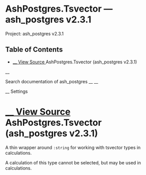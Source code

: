 # AshPostgres.Tsvector — ash_postgres v2.3.1

Project: ash_postgres v2.3.1

## Table of Contents

- [ __ View Source ](external_link) AshPostgres.Tsvector (ash_postgres v2.3.1)

__

Search documentation of ash_postgres __ __

__ Settings

#  [ __ View Source ](external_link) AshPostgres.Tsvector (ash_postgres v2.3.1)

A thin wrapper around `:string` for working with tsvector types in calculations.

A calculation of this type cannot be selected, but may be used in calculations.
